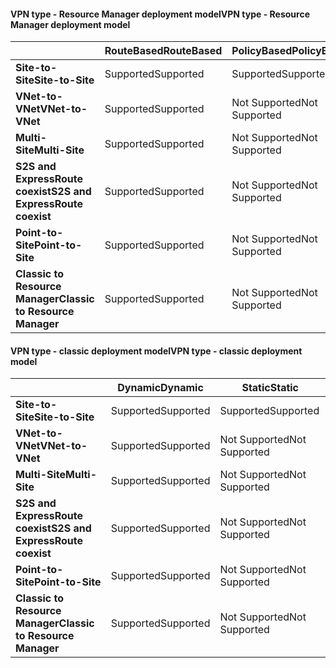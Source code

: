 #### <a name="vpn-type---resource-manager-deployment-model"></a><span data-ttu-id="e8e83-101">VPN type - Resource Manager deployment model</span><span class="sxs-lookup"><span data-stu-id="e8e83-101">VPN type - Resource Manager deployment model</span></span>
|  | <span data-ttu-id="e8e83-102">**RouteBased**</span><span class="sxs-lookup"><span data-stu-id="e8e83-102">**RouteBased**</span></span> | <span data-ttu-id="e8e83-103">**PolicyBased**</span><span class="sxs-lookup"><span data-stu-id="e8e83-103">**PolicyBased**</span></span> |
| --- | --- | --- |
| <span data-ttu-id="e8e83-104">**Site-to-Site**</span><span class="sxs-lookup"><span data-stu-id="e8e83-104">**Site-to-Site**</span></span> |<span data-ttu-id="e8e83-105">Supported</span><span class="sxs-lookup"><span data-stu-id="e8e83-105">Supported</span></span> |<span data-ttu-id="e8e83-106">Supported</span><span class="sxs-lookup"><span data-stu-id="e8e83-106">Supported</span></span> |
| <span data-ttu-id="e8e83-107">**VNet-to-VNet**</span><span class="sxs-lookup"><span data-stu-id="e8e83-107">**VNet-to-VNet**</span></span> |<span data-ttu-id="e8e83-108">Supported</span><span class="sxs-lookup"><span data-stu-id="e8e83-108">Supported</span></span> |<span data-ttu-id="e8e83-109">Not Supported</span><span class="sxs-lookup"><span data-stu-id="e8e83-109">Not Supported</span></span> |
| <span data-ttu-id="e8e83-110">**Multi-Site**</span><span class="sxs-lookup"><span data-stu-id="e8e83-110">**Multi-Site**</span></span> |<span data-ttu-id="e8e83-111">Supported</span><span class="sxs-lookup"><span data-stu-id="e8e83-111">Supported</span></span> |<span data-ttu-id="e8e83-112">Not Supported</span><span class="sxs-lookup"><span data-stu-id="e8e83-112">Not Supported</span></span> |
| <span data-ttu-id="e8e83-113">**S2S and ExpressRoute coexist**</span><span class="sxs-lookup"><span data-stu-id="e8e83-113">**S2S and ExpressRoute coexist**</span></span> |<span data-ttu-id="e8e83-114">Supported</span><span class="sxs-lookup"><span data-stu-id="e8e83-114">Supported</span></span> |<span data-ttu-id="e8e83-115">Not Supported</span><span class="sxs-lookup"><span data-stu-id="e8e83-115">Not Supported</span></span> |
| <span data-ttu-id="e8e83-116">**Point-to-Site**</span><span class="sxs-lookup"><span data-stu-id="e8e83-116">**Point-to-Site**</span></span> |<span data-ttu-id="e8e83-117">Supported</span><span class="sxs-lookup"><span data-stu-id="e8e83-117">Supported</span></span> |<span data-ttu-id="e8e83-118">Not Supported</span><span class="sxs-lookup"><span data-stu-id="e8e83-118">Not Supported</span></span> |
| <span data-ttu-id="e8e83-119">**Classic to Resource Manager**</span><span class="sxs-lookup"><span data-stu-id="e8e83-119">**Classic to Resource Manager**</span></span> |<span data-ttu-id="e8e83-120">Supported</span><span class="sxs-lookup"><span data-stu-id="e8e83-120">Supported</span></span> |<span data-ttu-id="e8e83-121">Not Supported</span><span class="sxs-lookup"><span data-stu-id="e8e83-121">Not Supported</span></span> |

#### <a name="vpn-type---classic-deployment-model"></a><span data-ttu-id="e8e83-122">VPN type - classic deployment model</span><span class="sxs-lookup"><span data-stu-id="e8e83-122">VPN type - classic deployment model</span></span>
|  | <span data-ttu-id="e8e83-123">**Dynamic**</span><span class="sxs-lookup"><span data-stu-id="e8e83-123">**Dynamic**</span></span> | <span data-ttu-id="e8e83-124">**Static**</span><span class="sxs-lookup"><span data-stu-id="e8e83-124">**Static**</span></span> |
| --- | --- | --- |
| <span data-ttu-id="e8e83-125">**Site-to-Site**</span><span class="sxs-lookup"><span data-stu-id="e8e83-125">**Site-to-Site**</span></span> |<span data-ttu-id="e8e83-126">Supported</span><span class="sxs-lookup"><span data-stu-id="e8e83-126">Supported</span></span> |<span data-ttu-id="e8e83-127">Supported</span><span class="sxs-lookup"><span data-stu-id="e8e83-127">Supported</span></span> |
| <span data-ttu-id="e8e83-128">**VNet-to-VNet**</span><span class="sxs-lookup"><span data-stu-id="e8e83-128">**VNet-to-VNet**</span></span> |<span data-ttu-id="e8e83-129">Supported</span><span class="sxs-lookup"><span data-stu-id="e8e83-129">Supported</span></span> |<span data-ttu-id="e8e83-130">Not Supported</span><span class="sxs-lookup"><span data-stu-id="e8e83-130">Not Supported</span></span> |
| <span data-ttu-id="e8e83-131">**Multi-Site**</span><span class="sxs-lookup"><span data-stu-id="e8e83-131">**Multi-Site**</span></span> |<span data-ttu-id="e8e83-132">Supported</span><span class="sxs-lookup"><span data-stu-id="e8e83-132">Supported</span></span> |<span data-ttu-id="e8e83-133">Not Supported</span><span class="sxs-lookup"><span data-stu-id="e8e83-133">Not Supported</span></span> |
| <span data-ttu-id="e8e83-134">**S2S and ExpressRoute coexist**</span><span class="sxs-lookup"><span data-stu-id="e8e83-134">**S2S and ExpressRoute coexist**</span></span> |<span data-ttu-id="e8e83-135">Supported</span><span class="sxs-lookup"><span data-stu-id="e8e83-135">Supported</span></span> |<span data-ttu-id="e8e83-136">Not Supported</span><span class="sxs-lookup"><span data-stu-id="e8e83-136">Not Supported</span></span> |
| <span data-ttu-id="e8e83-137">**Point-to-Site**</span><span class="sxs-lookup"><span data-stu-id="e8e83-137">**Point-to-Site**</span></span> |<span data-ttu-id="e8e83-138">Supported</span><span class="sxs-lookup"><span data-stu-id="e8e83-138">Supported</span></span> |<span data-ttu-id="e8e83-139">Not Supported</span><span class="sxs-lookup"><span data-stu-id="e8e83-139">Not Supported</span></span> |
| <span data-ttu-id="e8e83-140">**Classic to Resource Manager**</span><span class="sxs-lookup"><span data-stu-id="e8e83-140">**Classic to Resource Manager**</span></span> |<span data-ttu-id="e8e83-141">Supported</span><span class="sxs-lookup"><span data-stu-id="e8e83-141">Supported</span></span> |<span data-ttu-id="e8e83-142">Not Supported</span><span class="sxs-lookup"><span data-stu-id="e8e83-142">Not Supported</span></span> |


